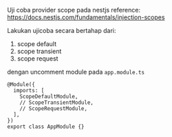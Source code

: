 Uji coba provider scope pada nestjs
reference: https://docs.nestjs.com/fundamentals/injection-scopes


Lakukan ujicoba secara bertahap dari:
1. scope default
2. scope transient
3. scope request

dengan uncomment module pada `app.module.ts`
```
@Module({
  imports: [
    ScopeDefaultModule,
    // ScopeTransientModule,
    // ScopeRequestModule,
  ],
})
export class AppModule {}

```
